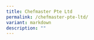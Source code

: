 ```yaml
---
title: Chefmaster Pte Ltd
permalink: /chefmaster-pte-ltd/
variant: markdown
description: ""
---
```

